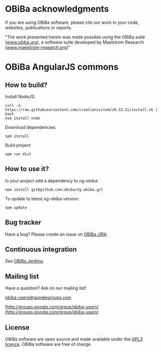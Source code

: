 # OBiBa acknowledgments

If you are using OBiBa software, please cite our work in your code, websites, publications or reports.

"The work presented herein was made possible using the OBiBa suite (www.obiba.org), a  software suite developed by Maelstrom Research (www.maelstrom-research.org)"

# OBiBa AngularJS commons

## How to build?

Install NodeJS:

```
curl -o- https://raw.githubusercontent.com/creationix/nvm/v0.33.11/install.sh | bash
nvm install node
```

Download dependencies:

```
npm install
```

Build project:

```
npm run dist
```

## How to use it?

In your project add a dependency to ng-obiba:

```
npm install git@github.com:obiba/ng-obiba.git
```

To update to latest ng-obiba version:

```
npm update
```


## Bug tracker

Have a bug? Please create an issue on [OBiBa JIRA](http://jira.obiba.org/jira/browse/NGOBIBA).


## Continuous integration

See [OBiBa Jenkins](http://ci.obiba.org/view/ng-obiba).


## Mailing list

Have a question? Ask on our mailing list!

obiba-users@googlegroups.com

[http://groups.google.com/group/obiba-users](http://groups.google.com/group/obiba-users)


## License

OBiBa software are open source and made available under the [GPL3 licence](http://www.obiba.org/node/62).
OBiBa software are free of charge.
